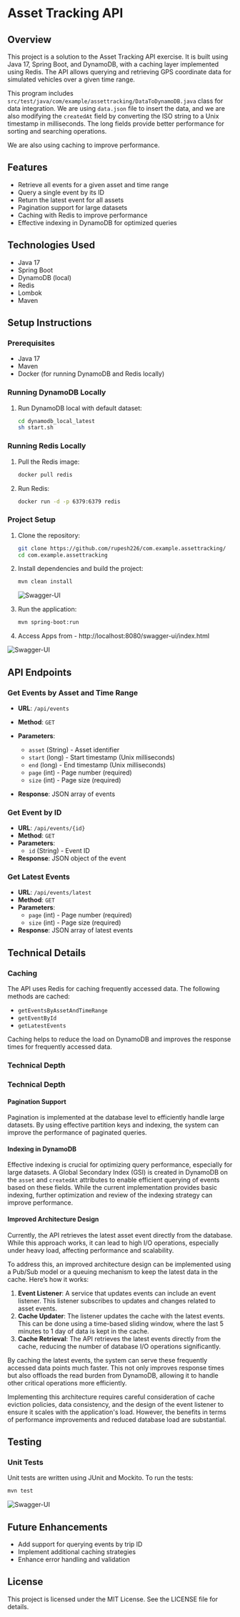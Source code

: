 # Asset Tracking API

## Overview

This project is a solution to the Asset Tracking API exercise. It is built using Java 17, Spring Boot, and DynamoDB, with a caching layer implemented using Redis. The API allows querying and retrieving GPS coordinate data for simulated vehicles over a given time range.

This program includes `src/test/java/com/example/assettracking/DataToDynamoDB.java` class for data integration. We are using `data.json` file to insert the data, and we are also modifying the `createdAt` field by converting the ISO string to a Unix timestamp in milliseconds. The long fields provide better performance for sorting and searching operations.

We are also using caching to improve performance.

## Features

- Retrieve all events for a given asset and time range
- Query a single event by its ID
- Return the latest event for all assets
- Pagination support for large datasets
- Caching with Redis to improve performance
- Effective indexing in DynamoDB for optimized queries

## Technologies Used

- Java 17
- Spring Boot
- DynamoDB (local)
- Redis
- Lombok
- Maven

## Setup Instructions

### Prerequisites

- Java 17
- Maven
- Docker (for running DynamoDB and Redis locally)

### Running DynamoDB Locally

1. Run DynamoDB local with default dataset:
   ```sh
   cd dynamodb_local_latest
   sh start.sh
   ```

### Running Redis Locally

1. Pull the Redis image:
   ```sh
   docker pull redis
   ```
2. Run Redis:
   ```sh
   docker run -d -p 6379:6379 redis
   ```

### Project Setup

1. Clone the repository:

   ```sh
   git clone https://github.com/rupesh226/com.example.assettracking/
   cd com.example.assettracking
   ```

2. Install dependencies and build the project:

   ```sh
   mvn clean install
   ```

   ![Swagger-UI](https://github.com/rupesh226/com.example.assettracking/blob/main/img/MVN-build.png)

3. Run the application:

   ```sh
   mvn spring-boot:run
   ```

4. Access Apps from - http://localhost:8080/swagger-ui/index.html

![Swagger-UI](https://github.com/rupesh226/com.example.assettracking/blob/main/img/Home-Page.png)

## API Endpoints

### Get Events by Asset and Time Range

- **URL**: `/api/events`
- **Method**: `GET`
- **Parameters**:

  - `asset` (String) - Asset identifier
  - `start` (long) - Start timestamp (Unix milliseconds)
  - `end` (long) - End timestamp (Unix milliseconds)
  - `page` (int) - Page number (required)
  - `size` (int) - Page size (required)

- **Response**: JSON array of events

### Get Event by ID

- **URL**: `/api/events/{id}`
- **Method**: `GET`
- **Parameters**:
  - `id` (String) - Event ID
- **Response**: JSON object of the event

### Get Latest Events

- **URL**: `/api/events/latest`
- **Method**: `GET`
- **Parameters**:
  - `page` (int) - Page number (required)
  - `size` (int) - Page size (required)
- **Response**: JSON array of latest events

## Technical Details

### Caching

The API uses Redis for caching frequently accessed data. The following methods are cached:

- `getEventsByAssetAndTimeRange`
- `getEventById`
- `getLatestEvents`

Caching helps to reduce the load on DynamoDB and improves the response times for frequently accessed data.

### Technical Depth

### Technical Depth

#### Pagination Support

Pagination is implemented at the database level to efficiently handle large datasets. By using effective partition keys and indexing, the system can improve the performance of paginated queries.

#### Indexing in DynamoDB

Effective indexing is crucial for optimizing query performance, especially for large datasets. A Global Secondary Index (GSI) is created in DynamoDB on the `asset` and `createdAt` attributes to enable efficient querying of events based on these fields. While the current implementation provides basic indexing, further optimization and review of the indexing strategy can improve performance.

#### Improved Architecture Design

Currently, the API retrieves the latest asset event directly from the database. While this approach works, it can lead to high I/O operations, especially under heavy load, affecting performance and scalability.

To address this, an improved architecture design can be implemented using a Pub/Sub model or a queuing mechanism to keep the latest data in the cache. Here’s how it works:

1. **Event Listener**: A service that updates events can include an event listener. This listener subscribes to updates and changes related to asset events.
2. **Cache Updater**: The listener updates the cache with the latest events. This can be done using a time-based sliding window, where the last 5 minutes to 1 day of data is kept in the cache.
3. **Cache Retrieval**: The API retrieves the latest events directly from the cache, reducing the number of database I/O operations significantly.

By caching the latest events, the system can serve these frequently accessed data points much faster. This not only improves response times but also offloads the read burden from DynamoDB, allowing it to handle other critical operations more efficiently.

Implementing this architecture requires careful consideration of cache eviction policies, data consistency, and the design of the event listener to ensure it scales with the application's load. However, the benefits in terms of performance improvements and reduced database load are substantial.

## Testing

### Unit Tests

Unit tests are written using JUnit and Mockito. To run the tests:

```sh
mvn test
```

![Swagger-UI](https://github.com/rupesh226/com.example.assettracking/blob/main/img/Test-Results.png)

## Future Enhancements

- Add support for querying events by trip ID
- Implement additional caching strategies
- Enhance error handling and validation

## License

This project is licensed under the MIT License. See the LICENSE file for details.
